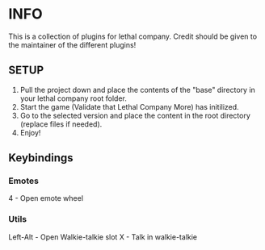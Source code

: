 # INFO
This is a collection of plugins for lethal company. Credit should be given to the maintainer of the different plugins!

## SETUP

1. Pull the project down and place the contents of the "base" directory in your lethal company root folder.
2. Start the game (Validate that Lethal Company More) has initilized.
3. Go to the selected version and place the content in the root directory (replace files if needed).
4. Enjoy!

## Keybindings

### Emotes
4 - Open emote wheel

### Utils
Left-Alt - Open Walkie-talkie slot
X - Talk in walkie-talkie

